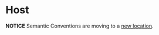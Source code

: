 # Host

**NOTICE** Semantic Conventions are moving to a
[new location](http://github.com/open-telemetry/semantic-conventions).
